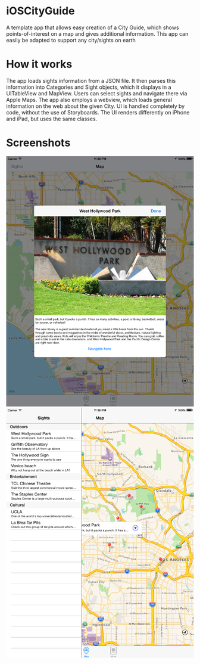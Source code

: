 # iOSCityGuide
A template app that allows easy creation of a City Guide, which shows points-of-interest on a map and gives additional information. This app can easily be adapted to support any city/sights on earth

# How it works
The app loads sights information from a JSON file. It then parses this information into Categories and Sight objects, which it displays in a UITableView and MapView. Users can select sights and navigate there via Apple Maps. The app also employs a webview, which loads general information on the web about the given City. UI is handled completely by code, without the use of Storyboards. The UI renders differently on iPhone and iPad, but uses the same classes.

# Screenshots

![alt tag](https://raw.githubusercontent.com/rogerdcarvalho/iOSCityGuide/master/Screenshot1.png)
![alt tag](https://raw.githubusercontent.com/rogerdcarvalho/iOSCityGuide/master/Screenshot2.png)
